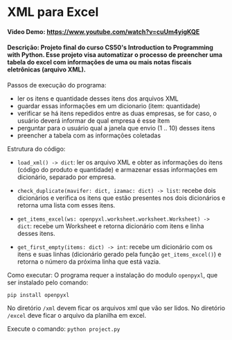 # XML para Excel
#### Video Demo:  <https://www.youtube.com/watch?v=cuUm4yigKQE>
#### Descrição: Projeto final do curso CS50's Introduction to Programming with Python. Esse projeto visa automatizar o processo de preencher uma tabela do excel com informações de uma ou mais notas fiscais eletrônicas (arquivo XML).
Passos de execução do programa:
- ler os itens e quantidade desses itens dos arquivos XML
- guardar essas informações em um dicionario (item: quantidade)
- verificar se há itens repedidos entre as duas empresas, se for caso, o usuário deverá informar de qual empresa é esse item
- perguntar para o usuário qual a janela que envio (1 .. 10) desses itens
- preencher a tabela com as informações coletadas

Estrutura do código:
 - `load_xml() -> dict`: ler os arquivo XML e obter as informações do itens (código do produto e quantidade) e armazenar essas informações em dicionário, separado por empresa.

 - `check_duplicate(mavifer: dict, izamac: dict) -> list`: recebe dois dicionários e verifica os itens que estão presentes nos dois dicionários e retorna uma lista com esses itens.

- `get_items_excel(ws: openpyxl.worksheet.worksheet.Worksheet) -> dict`: recebe um Worksheet e retorna dicionário com itens e linha desses itens.

- `get_first_empty(items: dict) -> int`: recebe um dicionário com os itens e suas linhas (dicionário gerado pela função `get_items_excel()`) e retorna o número da próxima linha que está vazia.

Como executar:
O programa requer a instalação do modulo `openpyxl`, que ser instalado pelo comando:

`pip install openpyxl`

No diretório `/xml` devem ficar os arquivos xml que vão ser lidos.
No diretório `/excel` deve ficar o arquivo da planilha em excel.

Execute o comando: `python project.py`